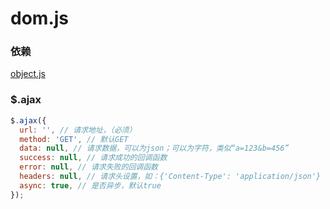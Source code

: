 # dom.js

### 依赖

[object.js](https://github.com/hangyangws/plugins/tree/master/apps/object)

### $.ajax

```js
$.ajax({
  url: '', // 请求地址，（必须）
  method: 'GET', // 默认GET
  data: null, // 请求数据，可以为json；可以为字符，类似“a=123&b=456”
  success: null, // 请求成功的回调函数
  error: null, // 请求失败的回调函数
  headers: null, // 请求头设置，如：{'Content-Type': 'application/json'}
  async: true, // 是否异步，默认true
});
```
